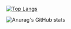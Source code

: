 [![Top Langs](https://github-readme-stats.vercel.app/api/top-langs/?username=qnx-franzsuperales)](https://github.com/anuraghazra/github-readme-stats)


![Anurag's GitHub stats](https://github-readme-stats.vercel.app/api?username=qnx-franzsuperales&show_icons=true&theme=onedark)


